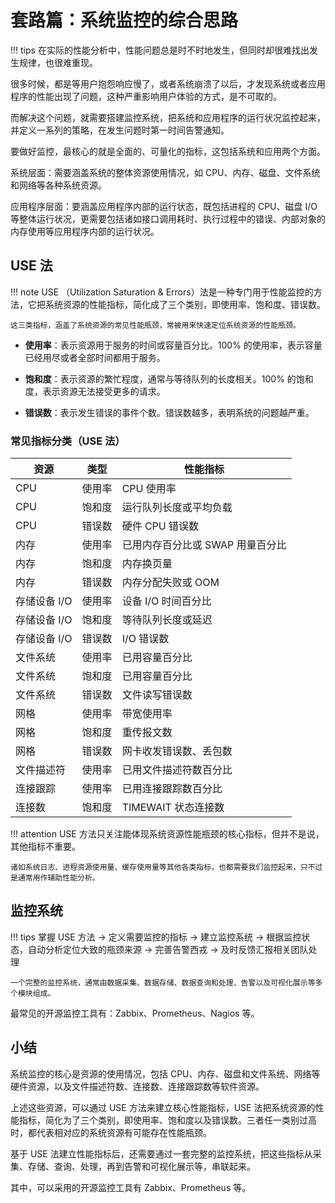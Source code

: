 # 套路篇：系统监控的综合思路

!!! tips
    在实际的性能分析中，性能问题总是时不时地发生，但同时却很难找出发生规律，也很难重现。

很多时候，都是等用户抱怨响应慢了，或者系统崩溃了以后，才发现系统或者应用程序的性能出现了问题，这种严重影响用户体验的方式，是不可取的。

而解决这个问题，就需要搭建监控系统，把系统和应用程序的运行状况监控起来，并定义一系列的策略，在发生问题时第一时间告警通知。

要做好监控，最核心的就是全面的、可量化的指标，这包括系统和应用两个方面。

系统层面：需要涵盖系统的整体资源使用情况，如 CPU、内存、磁盘、文件系统和网络等各种系统资源。

应用程序层面：要涵盖应用程序内部的运行状态，既包括进程的 CPU、磁盘 I/O 等整体运行状况，更需要包括诸如接口调用耗时、执行过程中的错误、内部对象的内存使用等应用程序内部的运行状况。

## USE 法

!!! note
    USE （Utilization Saturation & Errors）法是一种专门用于性能监控的方法，它把系统资源的性能指标，简化成了三个类别，即使用率、饱和度、错误数。

    这三类指标，涵盖了系统资源的常见性能瓶颈，常被用来快速定位系统资源的性能瓶颈。

- **使用率**：表示资源用于服务的时间或容量百分比。100% 的使用率，表示容量已经用尽或者全部时间都用于服务。

- **饱和度**：表示资源的繁忙程度，通常与等待队列的长度相关。100% 的饱和度，表示资源无法接受更多的请求。

- **错误数**：表示发生错误的事件个数。错误数越多，表明系统的问题越严重。
  
### 常见指标分类（USE 法）

| 资源         | 类型   | 性能指标                         |
| ------------ | ------ | -------------------------------- |
| CPU          | 使用率 | CPU 使用率                       |
| CPU          | 饱和度 | 运行队列长度或平均负载           |
| CPU          | 错误数 | 硬件 CPU 错误数                  |
| 内存         | 使用率 | 已用内存百分比或 SWAP 用量百分比 |
| 内存         | 饱和度 | 内存换页量                       |
| 内存         | 错误数 | 内存分配失败或 OOM               |
| 存储设备 I/O | 使用率 | 设备 I/O 时间百分比              |
| 存储设备 I/O | 饱和度 | 等待队列长度或延迟               |
| 存储设备 I/O | 错误数 | I/O 错误数                       |
| 文件系统     | 使用率 | 已用容量百分比                   |
| 文件系统     | 饱和度 | 已用容量百分比                   |
| 文件系统     | 错误数 | 文件读写错误数                   |
| 网格         | 使用率 | 带宽使用率                       |
| 网格         | 饱和度 | 重传报文数                       |
| 网格         | 错误数 | 网卡收发错误数、丢包数           |
| 文件描述符   | 使用率 | 已用文件描述符数百分比           |
| 连接跟踪     | 使用率 | 已用连接跟踪数百分比             |
| 连接数       | 饱和度 | TIMEWAIT 状态连接数              |

!!! attention
    USE 方法只关注能体现系统资源性能瓶颈的核心指标，但并不是说，其他指标不重要。

    诸如系统日志、进程资源使用量、缓存使用量等其他各类指标，也都需要我们监控起来，只不过是通常用作辅助性能分析。

## 监控系统

!!! tips
    掌握 USE 方法 -> 定义需要监控的指标 -> 建立监控系统 -> 根据监控状态，自动分析定位大致的瓶颈来源 -> 完善告警西戎 -> 及时反馈汇报相关团队处理

    一个完整的监控系统，通常由数据采集、数据存储、数据查询和处理、告警以及可视化展示等多个模块组成。  

最常见的开源监控工具有：Zabbix、Prometheus、Nagios 等。

## 小结

系统监控的核心是资源的使用情况，包括 CPU、内存、磁盘和文件系统、网络等硬件资源，以及文件描述符数、连接数、连接跟踪数等软件资源。

上述这些资源，可以通过 USE 方法来建立核心性能指标，USE 法把系统资源的性能指标，简化为了三个类别，即使用率、饱和度以及错误数。三者任一类别过高时，都代表相对应的系统资源有可能存在性能瓶颈。

基于 USE 法建立性能指标后，还需要通过一套完整的监控系统，把这些指标从采集、存储、查询、处理，再到告警和可视化展示等，串联起来。

其中，可以采用的开源监控工具有 Zabbix、Prometheus 等。